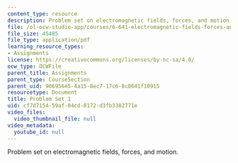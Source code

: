 ```yaml
---
content_type: resource
description: Problem set on electromagnetic fields, forces, and motion.
file: /ol-ocw-studio-app/courses/6-641-electromagnetic-fields-forces-and-motion-spring-2005/cf7d715459af04cd8172d3fb3382771e_ps1sp05.pdf
file_size: 45485
file_type: application/pdf
learning_resource_types:
- Assignments
license: https://creativecommons.org/licenses/by-nc-sa/4.0/
ocw_type: OCWFile
parent_title: Assignments
parent_type: CourseSection
parent_uid: 906956e5-4a15-8ec7-17c6-8c8641f10915
resourcetype: Document
title: Problem Set 1
uid: cf7d7154-59af-04cd-8172-d3fb3382771e
video_files:
  video_thumbnail_file: null
video_metadata:
  youtube_id: null
---
```

Problem set on electromagnetic fields, forces, and motion.